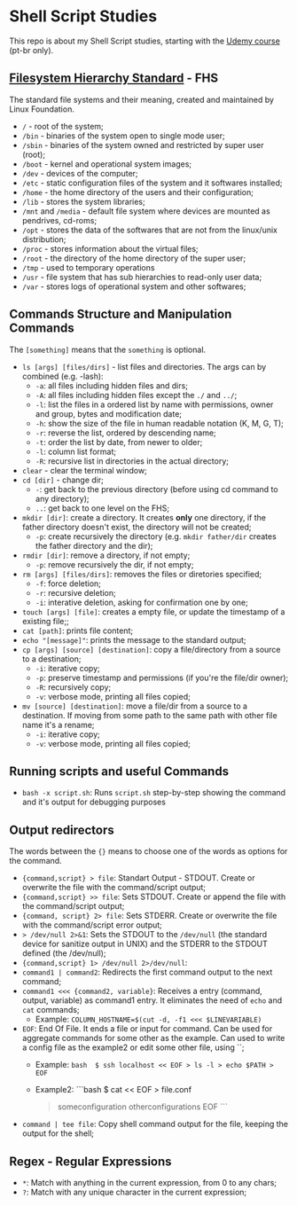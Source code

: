 # Shell Script Studies
This repo is about my Shell Script studies, starting with the [Udemy course](https://www.udemy.com/course/shell-scripting-para-administradores-de-sistemas/) (pt-br only).

## [Filesystem Hierarchy Standard](https://en.wikipedia.org/wiki/Filesystem_Hierarchy_Standard) - FHS



The standard file systems and their meaning, created and maintained by Linux Foundation. 
  - `/` - root of the system;
  - `/bin` - binaries of the system open to single mode user;
  - `/sbin` - binaries of the system owned and restricted by super user (root);
  - `/boot` - kernel and operational system images;
  - `/dev` - devices of the computer;
  - `/etc` - static configuration files of the system and it softwares installed;
  - `/home` - the home directory of the users and their configuration;
  - `/lib` - stores the system libraries;
  - `/mnt` and `/media` - default file system where devices are mounted as pendrives, cd-roms;
  - `/opt` - stores the data of the softwares that are not from the linux/unix distribution;
  - `/proc` - stores information about the virtual files;
  - `/root` - the directory of the home directory of the super user;
  - `/tmp` - used to temporary operations
  - `/usr` - file system that has sub hierarchies to read-only user data;
  - `/var` - stores logs of operational system and other softwares;


## Commands Structure and Manipulation Commands

The `[something]` means that the `something` is optional.

  - `ls [args] [files/dirs]` - list files and directories. The args can by combined (e.g. -lash):
    - `-a`: all files including hidden files and dirs;
    - `-A`: all files including hidden files except the `./` and `../`;
    - `-l`: list the files in a ordered list by name with permissions, owner and group, bytes and modification date;
    - `-h`: show the size of the file in human readable notation (K, M, G, T);
    - `-r`: reverse the list, ordered by descending name;
    - `-t`: order the list by date, from newer to older;
    - `-l`: column list format;
    - `-R`: recursive list in directories in the actual directory;
  - `clear` - clear the terminal window;
  - `cd [dir]` - change dir;
    - `-`: get back to the previous directory (before using cd command to any directory);
    - `..`: get back to one level on the FHS;
  - `mkdir [dir]`: create a directory. It creates __only__ one directory, if the father directory doesn't exist, the directory will not be created;
    - `-p`: create recursively the directory (e.g. `mkdir father/dir` creates the father directory and the dir);
  - `rmdir [dir]`: remove a directory, if not empty;
    - `-p`: remove recursively the dir, if not empty;
  - `rm [args] [files/dirs]`: removes the files or diretories specified;
    - `-f`: force deletion;
    - `-r`: recursive deletion;
    - `-i`: interative deletion, asking for confirmation one by one;
  - `touch [args] [file]`: creates a empty file, or update the timestamp of a existing file;;
  - `cat [path]`: prints file content;
  - `echo "[message]"`: prints the message to the standard output;
  - `cp [args] [source] [destination]`: copy a file/directory from a source to a destination;
    - `-i`: iterative copy;
    - `-p`: preserve timestamp and permissions (if you're the file/dir owner);
    - `-R`: recursively copy;
    - `-v`: verbose mode, printing all files copied;
  - `mv [source] [destination]`: move a file/dir from a source to a destination. If moving from some path to the same path with other file name it's  a rename;
    - `-i`: iterative copy;
    - `-v`: verbose mode, printing all files copied;

## Running scripts and useful Commands
  - `bash -x script.sh`: Runs `script.sh` step-by-step showing the command and it's output for debugging purposes

## Output redirectors 
  The words between the `{}` means to choose one of the words as options for the command.
  - `{command,script} > file`: Standart Output - STDOUT. Create or overwrite the file with the command/script output;
  - `{command,script} >> file`: Sets STDOUT. Create or append the file with the command/script output;
  - `{command, script} 2> file`: Sets STDERR. Create or overwrite the file with the command/script error output;
  - `> /dev/null 2>&1`: Sets the STDOUT to the `/dev/null` (the standard device for sanitize output in UNIX) and the STDERR to the STDOUT defined (the /dev/null);
  - `{command,script} 1> /dev/null 2>/dev/null`: 
  - `command1 | command2`: Redirects the first command output to the next command;
  - `command1 <<< {command2, variable}`: Receives a entry (command, output, variable) as command1 entry. It eliminates the need of `echo` and `cat` commands;
    - Example: `COLUMN_HOSTNAME=$(cut -d, -f1 <<< $LINEVARIABLE)`
  - `EOF`: End Of File. It ends a file or input for command. Can be used for aggregate commands for some other as the example. Can used to write a config file as the example2 or edit some other file, using ``;
    - Example: ```bash 
               $ ssh localhost << EOF
               > ls -l
               > echo $PATH
	       > EOF
               ```
    - Example2: ```bash
		$ cat << EOF > file.conf
		
		> someconfiguration
		> otherconfigurations
		> EOF
                ``` 
  - `command | tee file`: Copy shell command output for the file, keeping the output for the shell;

## Regex - Regular Expressions
  - `*`: Match with anything in the current expression, from 0 to any chars;
  - `?`: Match with any unique character in the current expression;
